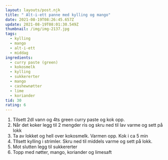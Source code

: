 ```yaml
---
layout: layouts/post.njk
title: " Alt-i-ett panne med kylling og mango"
date: 2021-08-19T08:26:45.657Z
update: 2021-08-19T08:01:30.549Z
thumbnail: /img/img-2137.jpg
tags:
  - kylling
  - mango
  - alt-i-ett
  - middag
ingredients:
  - curry paste (green)
  - kokosmelk
  - kylling
  - sukkererter
  - mango
  - cashewnøtter
  - lime
  - koriander
tid: 30
rating: 6
---
```


1. Tilsett 2dl vann og 4ts green curry paste og kok opp.
2. Når det koker legg til 2 mengder ris og skru ned til lav varme og sett på lokk
3. Ta av lokket og hell over kokosmelk. Varmen opp. Kok i ca 5 min
4. TIlsett kylling i strimler. Skru ned til middels varme og sett på lokk.
5. Mot slutten legg til sukkererter
6. Topp med nøtter, mango, koriander og limesaft
